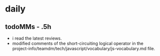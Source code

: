 # daily

## todoMMs - .5h
* i read the latest reviews.
* modified comments of the short-circuiting logical operator in the project-info/teamdm/tech/javascript/vocabulary/js-vocabulary.md file.
  